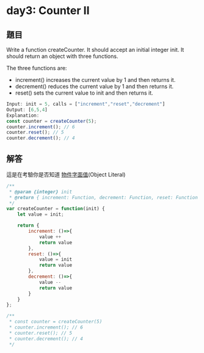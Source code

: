 # day3: Counter II

## 題目

Write a function createCounter. It should accept an initial integer init. It should return an object with three functions.

The three functions are:

- increment() increases the current value by 1 and then returns it.
- decrement() reduces the current value by 1 and then returns it.
- reset() sets the current value to init and then returns it.

```js
Input: init = 5, calls = ["increment","reset","decrement"]
Output: [6,5,4]
Explanation:
const counter = createCounter(5);
counter.increment(); // 6
counter.reset(); // 5
counter.decrement(); // 4
```

## 解答

這是在考驗你是否知道 [物件字面值](https://kentdoit.github.io/javascript/2900651289/)(Object Literal)

```js
/**
 * @param {integer} init
 * @return { increment: Function, decrement: Function, reset: Function }
 */
var createCounter = function(init) {
    let value = init;

    return {
        increment: ()=>{
            value ++
            return value 
        },
        reset: ()=>{
            value = init
            return value
        },
        decrement: ()=>{
            value --
            return value
        }
    }
};

/**
 * const counter = createCounter(5)
 * counter.increment(); // 6
 * counter.reset(); // 5
 * counter.decrement(); // 4
 */
```

